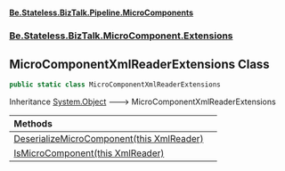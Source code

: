 #### [Be.Stateless.BizTalk.Pipeline.MicroComponents](README.md 'README')
### [Be.Stateless.BizTalk.MicroComponent.Extensions](Be.Stateless.BizTalk.MicroComponent.Extensions.md 'Be.Stateless.BizTalk.MicroComponent.Extensions')

## MicroComponentXmlReaderExtensions Class

```csharp
public static class MicroComponentXmlReaderExtensions
```

Inheritance [System.Object](https://docs.microsoft.com/en-us/dotnet/api/System.Object 'System.Object') &#129106; MicroComponentXmlReaderExtensions

| Methods | |
| :--- | :--- |
| [DeserializeMicroComponent(this XmlReader)](MicroComponentXmlReaderExtensions.DeserializeMicroComponent(thisXmlReader).md 'Be.Stateless.BizTalk.MicroComponent.Extensions.MicroComponentXmlReaderExtensions.DeserializeMicroComponent(this System.Xml.XmlReader)') | |
| [IsMicroComponent(this XmlReader)](MicroComponentXmlReaderExtensions.IsMicroComponent(thisXmlReader).md 'Be.Stateless.BizTalk.MicroComponent.Extensions.MicroComponentXmlReaderExtensions.IsMicroComponent(this System.Xml.XmlReader)') | |
